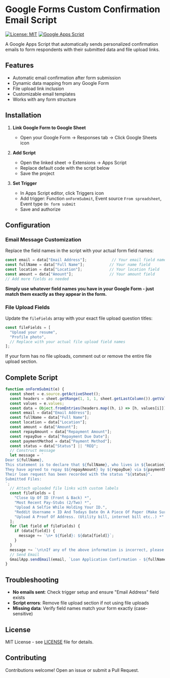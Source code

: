 # Google Forms Custom Confirmation Email Script

[![License: MIT](https://img.shields.io/badge/License-MIT-yellow.svg)](https://opensource.org/licenses/MIT)
[![Google Apps Script](https://img.shields.io/badge/Google%20Apps%20Script-4285F4?logo=google&logoColor=white)](https://script.google.com/)

A Google Apps Script that automatically sends personalized confirmation emails to form respondents with their submitted data and file upload links.

## Features

- Automatic email confirmation after form submission
- Dynamic data mapping from any Google Form
- File upload link inclusion
- Customizable email templates
- Works with any form structure

## Installation

1. **Link Google Form to Google Sheet**
   - Open your Google Form → Responses tab → Click Google Sheets icon

2. **Add Script**
   - Open the linked sheet → Extensions → Apps Script
   - Replace default code with the script below
   - Save the project

3. **Set Trigger**
   - In Apps Script editor, click Triggers icon
   - Add trigger: Function `onFormSubmit`, Event source `From spreadsheet`, Event type `On form submit`
   - Save and authorize

## Configuration

### Email Message Customization

Replace the field names in the script with your actual form field names:

```javascript
const email = data["Email Address"];           // Your email field name
const fullName = data["Full Name"];           // Your name field
const location = data["Location"];            // Your location field
const amount = data["Amount"];                // Your amount field
// Add more fields as needed
```

**Simply use whatever field names you have in your Google Form - just match them exactly as they appear in the form.**

### File Upload Fields

Update the `fileFields` array with your exact file upload question titles:

```javascript
const fileFields = [
  "Upload your resume",
  "Profile photo",
  // Replace with your actual file upload field names
];
```

If your form has no file uploads, comment out or remove the entire file upload section.

## Complete Script

```javascript
function onFormSubmit(e) {
  const sheet = e.source.getActiveSheet();
  const headers = sheet.getRange(1, 1, 1, sheet.getLastColumn()).getValues()[0];
  const values = e.values;
  const data = Object.fromEntries(headers.map((h, i) => [h, values[i]]));
  const email = data["Email Address"];
  const fullName = data["Full Name"];
  const location = data["Location"];
  const amount = data["Amount"];
  const repayAmount = data["Repayment Amount"];
  const repayDue = data["Repayment Due Date"];
  const paymentMethod = data["Payment Method"];
  const status = data["Status"] || "REQ";
  // Construct message
  let message = `
Dear ${fullName},
This statement is to declare that ${fullName}, who lives in ${location}, has applied for a loan of $${amount}. 
They have agreed to repay $${repayAmount} by ${repayDue} via ${paymentMethod}. 
Their loan request has been recorded with the status "${status}".
Submitted Files:
`;
  // Attach uploaded file links with custom labels
  const fileFields = [
    "Close Up Of ID (Front & Back) *",
    "Most Recent Pay-Stubs (2/Two) *",
    "Upload A Selfie While Holding Your ID.",
    "Reddit Username + ID And Todays Date On A Piece Of Paper (Make Sure It's Visible Please) *",
    "Upload A Proof Of Address. (Utility bill, internet bill etc..) *"
  ];
  for (let field of fileFields) {
    if (data[field]) {
      message += `\n• ${field}: ${data[field]}`;
    }
  }
  message += `\n\nIf any of the above information is incorrect, please contact us immediately.\n\nBest regards,\nLoan Processing Team`;
  // Send Email
  GmailApp.sendEmail(email, `Loan Application Confirmation - ${fullName}`, message);
}
```

## Troubleshooting

- **No emails sent**: Check trigger setup and ensure "Email Address" field exists
- **Script errors**: Remove file upload section if not using file uploads
- **Missing data**: Verify field names match your form exactly (case-sensitive)

## License

MIT License - see [LICENSE](LICENSE) file for details.

## Contributing

Contributions welcome! Open an issue or submit a Pull Request.
